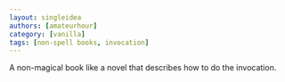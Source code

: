```yaml
---
layout: singleidea
authors: [amateurhour]
category: [vanilla]
tags: [non-spell books, invocation]
---
```

A non-magical book like a novel that describes how to do the invocation.

